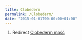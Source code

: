 ```yaml
---
title: Clobederm
permalink: /Clobederm/
date: "2015-01-01T00:00:00+01:00"
---
```


1.  Redirect [Clobederm maść](/atopedia/Clobederm_maść "wikilink")
